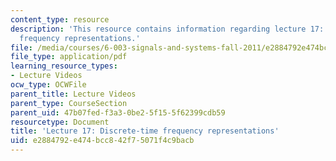 ```yaml
---
content_type: resource
description: 'This resource contains information regarding lecture 17: discrete-time
  frequency representations.'
file: /media/courses/6-003-signals-and-systems-fall-2011/e2884792e474bcc842f75071f4c9bacb_MIT6_003F11_lec17.pdf
file_type: application/pdf
learning_resource_types:
- Lecture Videos
ocw_type: OCWFile
parent_title: Lecture Videos
parent_type: CourseSection
parent_uid: 47b07fed-f3a3-0be2-5f15-5f62399cdb59
resourcetype: Document
title: 'Lecture 17: Discrete-time frequency representations'
uid: e2884792-e474-bcc8-42f7-5071f4c9bacb
---
```

